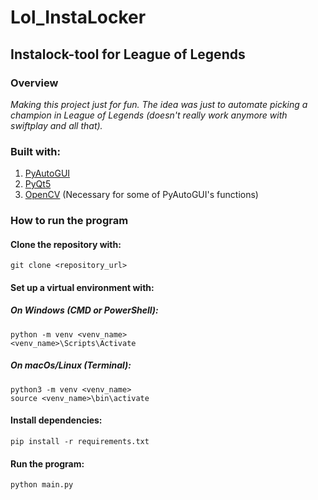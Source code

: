 # Lol_InstaLocker
## Instalock-tool for League of Legends

### Overview
*Making this project just for fun. The idea was just to automate picking a champion in League of Legends (doesn't really work anymore with swiftplay and all that).*

### Built with:
  1. [PyAutoGUI](https://pyautogui.readthedocs.io/en/latest/)
  2. [PyQt5](https://pypi.org/project/PyQt5/)
  3. [OpenCV](https://opencv.org/) (Necessary for some of PyAutoGUI's functions)

### How to run the program

#### Clone the repository with:
  ```git clone <repository_url>```

#### Set up a virtual environment with:
  ##### On Windows (CMD or PowerShell):
```python -m venv <venv_name>```<br>
```<venv_name>\Scripts\Activate```
  ##### On macOs/Linux (Terminal):
```python3 -m venv <venv_name>```<br>
```source <venv_name>\bin\activate```

#### Install dependencies:
  ```pip install -r requirements.txt```

#### Run the program:
  ```python main.py```
  

